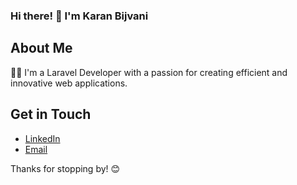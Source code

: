 ### Hi there! 👋 I'm Karan Bijvani

## About Me

👨‍💻 I'm a Laravel Developer with a passion for creating efficient and innovative web applications.


## Get in Touch

- [LinkedIn](https://www.linkedin.com/in/bijvanikaran/)
- [Email](karanbijvani@gmail.com)

Thanks for stopping by! 😊
